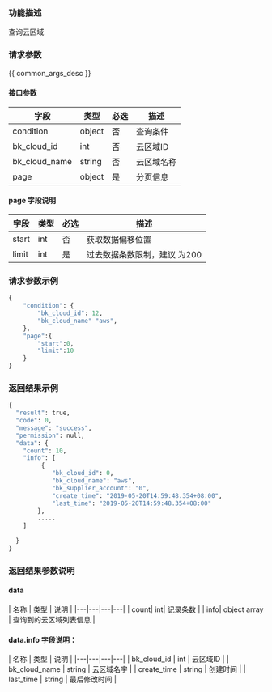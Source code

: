 ### 功能描述

查询云区域

### 请求参数

{{ common_args_desc }}

#### 接口参数

| 字段                 |  类型      | 必选   |  描述       |
|----------------------|------------|--------|-------------|
|condition|object|否|查询条件|
|bk_cloud_id|int|否|云区域ID|
|bk_cloud_name|string|否|云区域名称|
| page| object| 是|分页信息|



#### page 字段说明

| 字段      |  类型      | 必选   |  描述      |
|-----------|------------|--------|------------|
|start|int|否|获取数据偏移位置|
|limit|int|是|过去数据条数限制，建议 为200|


### 请求参数示例

``` python
{
    "condition": {
        "bk_cloud_id": 12,
        "bk_cloud_name" "aws",
    },
    "page":{
        "start":0,
        "limit":10
    }
}
```

### 返回结果示例

```python
{
  "result": true,
  "code": 0,
  "message": "success",
  "permission": null,
  "data": {
    "count": 10,
    "info": [
         {
            "bk_cloud_id": 0,
            "bk_cloud_name": "aws",
            "bk_supplier_account": "0",
            "create_time": "2019-05-20T14:59:48.354+08:00",
            "last_time": "2019-05-20T14:59:48.354+08:00"
        },
        .....
    ]
   
  }
}
```

### 返回结果参数说明

#### data

| 名称  | 类型  | 说明 |
|---|---|---|---|
| count| int| 记录条数 |
| info| object array |  查询到的云区域列表信息 |

#### data.info 字段说明：
| 名称  | 类型  | 说明 |
|---|---|---|---|
| bk_cloud_id | int | 云区域ID |
| bk_cloud_name | string  | 云区域名字 | 
| create_time | string | 创建时间 |
| last_time | string | 最后修改时间 | 



